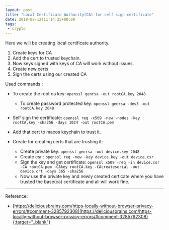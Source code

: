 ```yaml
---
layout: post
title: "Local Certificate Authority(CA) for self sign certificate"
date: 2018-08-12T11:14:25+00:00
tags:
 - crypto
---
```


Here we will be creating local certificate authority.

1. Create keys for CA
2. Add the cert to trusted keychain.
3. Now keys signed with keys of CA will work without issues.
4. Create new certs
5. Sign the certs using our created CA

Used commands :

* To create the root ca key: `openssl genrsa -out rootCA.key 2048`
    * To create password protected key: `openssl genrsa -des3 -out rootCA.key 2048`


* Self sign the certificate: `openssl req -x509 -new -nodes -key rootCA.key -sha256 -days 1024 -out rootCA.pem`

* Add that cert to macos keychain to trust it.


* Create for creating certs that are trusting it:
    * Create private key: `openssl genrsa -out device.key 2048`
    * Create csr : `openssl req -new -key device.key -out device.csr`
    * Sign the key and get certificate: `openssl x509 -req -in device.csr -CA rootCA.pem -CAkey rootCA.key -CAcreateserial -out device.crt -days 365 -sha256`
    * Now use the private key and newly created certicate where you have trusted the base(ca) certificate and all will work fine.


---
Reference: 
* [https://deliciousbrains.com/https-locally-without-browser-privacy-errors/#comment-3285792308](https://deliciousbrains.com/https-locally-without-browser-privacy-errors/#comment-3285792308){:target="_blank"}
